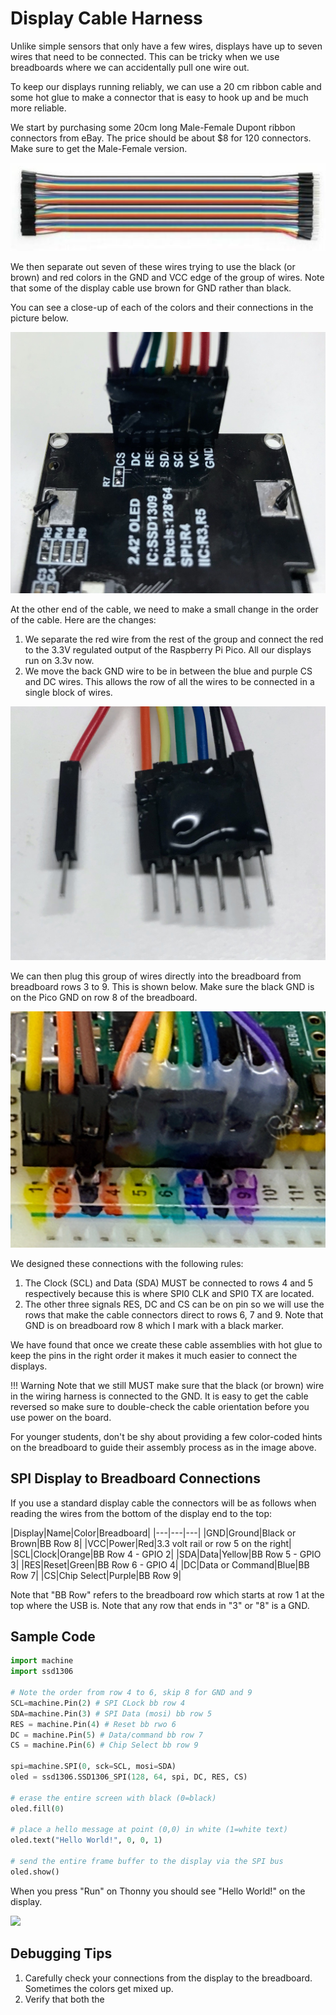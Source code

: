 # Display Cable Harness

Unlike simple sensors that only have a few wires, displays have up to seven wires that need to be connected. This can be tricky when we use breadboards where we can accidentally pull one wire out.

To keep our displays running reliably, we can use a 20 cm ribbon cable and some hot glue to make a connector that is easy to hook up and be much more reliable.

We start by purchasing some 20cm long Male-Female Dupont ribbon connectors from eBay. The price should be about $8 for 120 connectors. Make sure to get the Male-Female version.

![20 cm dupont](../img/dupont-ribbon-cable-m-f.png)

We then separate out seven of these wires trying to use the black (or brown) and red colors in the GND and VCC edge of the group of wires.  Note that some of
the display cable use brown for GND rather than black.

You can see a close-up of each of the colors and their connections in the picture below.

![Display Cable Harness 2](../img/display-harness-2.jpg)

At the other end of the cable, we need to make a small change in the order of the cable. Here are the changes:

1. We separate the red wire from the rest of the group and connect the red to the 3.3V regulated output of the Raspberry Pi Pico.  All our displays run on 3.3v now.
2. We move the back GND wire to be in between the blue and purple CS and DC wires. This allows the row of all the wires to be connected in a single block of wires.

![Display Cable Harness 3](../img/display-harness-3.jpg)

We can then plug this group of wires directly into the breadboard from breadboard rows 3 to 9. This is shown below.  Make sure the black GND is on the Pico GND on row 8 of the breadboard.

![Display Cable Breadboard End](../img/display-cable-breadboard-end.jpg)

We designed these connections with the following rules:

1. The Clock (SCL) and Data (SDA) MUST be connected to rows 4 and 5 respectively because this is where SPI0 CLK and SPI0 TX are located.
2. The other three signals RES, DC and CS can be on pin so we will use the rows that make the cable connectors direct to rows 6, 7 and 9. Note that GND is on breadboard row 8 which I mark with a black
marker.

We have found that once we create these cable assemblies with hot glue to keep the pins in the right order it makes it much easier to connect the displays.

!!! Warning
    Note that we still MUST make sure that the black (or brown) wire in the wiring harness is connected to the GND. It is easy to get the cable reversed so make sure to double-check the cable orientation before you use power on the board.

For younger students, don't be shy about providing a few color-coded hints on the breadboard to guide their assembly process as in the image above.

## SPI Display to Breadboard Connections

If you use a standard display cable the connectors will be as follows when
reading the wires from the bottom of the display end to the top:

|Display|Name|Color|Breadboard|
|---|---|---|
|GND|Ground|Black or Brown|BB Row 8|
|VCC|Power|Red|3.3 volt rail or row 5 on the right|
|SCL|Clock|Orange|BB Row 4 - GPIO 2|
|SDA|Data|Yellow|BB Row 5 - GPIO 3|
|RES|Reset|Green|BB Row 6 - GPIO 4|
|DC|Data or Command|Blue|BB Row 7|
|CS|Chip Select|Purple|BB Row 9|

Note that "BB Row" refers to the breadboard row which starts at row 1 at the top
where the USB is.  Note that any row that ends in "3" or "8" is a GND.

## Sample Code

```python
import machine
import ssd1306

# Note the order from row 4 to 6, skip 8 for GND and 9
SCL=machine.Pin(2) # SPI CLock bb row 4
SDA=machine.Pin(3) # SPI Data (mosi) bb row 5
RES = machine.Pin(4) # Reset bb rwo 6
DC = machine.Pin(5) # Data/command bb row 7
CS = machine.Pin(6) # Chip Select bb row 9

spi=machine.SPI(0, sck=SCL, mosi=SDA)
oled = ssd1306.SSD1306_SPI(128, 64, spi, DC, RES, CS)

# erase the entire screen with black (0=black)
oled.fill(0)

# place a hello message at point (0,0) in white (1=white text)
oled.text("Hello World!", 0, 0, 1)

# send the entire frame buffer to the display via the SPI bus
oled.show()
```

When you press "Run" on Thonny you should see "Hello World!" on the display.

![](../img/hello-world.jpg)

## Debugging Tips

1. Carefully check your connections from the display to the breadboard.  Sometimes the colors get mixed up.
2. Verify that both the 

